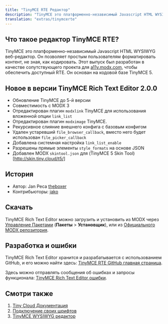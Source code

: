 ```yaml
---
title: "TinyMCE RTE Редактор"
description: "TinyMCE это платформенно-независимый Javascript HTML WYSIWYG веб-редактор. Он позволяет простым пользователям форматировать контент, не зная, как кодировать"
translation: "extras/tinymcerte"
---
```


## Что такое редактор TinyMCE RTE?

TinyMCE это платформенно-независимый Javascript HTML WYSIWYG веб-редактор. Он позволяет простым пользователям форматировать контент, не зная, как кодировать. Этот выпуск был разработан в качестве сопутствующего проекта для [a11y.modx.com](https://a11y.modx.com), чтобы обеспечить доступный RTE. Он основан на кодовой базе TinyMCE 5. 

## Новое в версии TinyMCE Rich Text Editor 2.0.0

- Обновление TinyMCE до 5-й версии
- Совместимость с MODX 3
- Отредактирован плагин `modxlink` TinyMCE для использования вложенной опции `link_list`
- Отредактирован плагин `modximage` TinyMCE.
- Рекурсивное слияние внешнего конфига с базовым конфигом
- Удален устаревший `file_browser_callback`, вместо него будет использован `file_picker_callback`
- Добавлена системная настройка `link_list_enable`
- Разрешены прямые элементы `style_formats` на основе JSON
- Добавлен MODX `skintool.json` для (TinyMCE 5 Skin Tool) [http://skin.tiny.cloud/t5/] 


## История

- Автор: Jan Peca [theboxer](https://github.com/theboxer)
- Контрибьюторы: [jako](https://modx.com/extras/author/jako)

## Скачать

TinyMCE Rich Text Editor можно загрузить и установить из MODX через [Управление Пакетами](developing-in-modx/advanced-development/package-management "Управление Пакетами") (**Пакеты** > **Установщик**), или из [Официального MODX репозитория](https://modx.com/extras/package/upgrademodx).

## Разработка и ошибки

TinyMCE Rich Text Editor хранится и разрабатывается с использованием GitHub, и его можно найти здесь: [TinyMCE RTE GitHub главная страница](https://github.com/modxcms/tinymce-rte).

Здесь можно отправлять сообщения об ошибках и запросы функционала: [TinyMCE Rich Text Editor ошибки](https://github.com/modxcms/tinymce-rte/issues).

## Смотри также

1. [Tiny Cloud Документация](https://www.tiny.cloud/docs/)
2. [Подключение своих шрифтов](extras/tinymcerte/customfonts)
3. [TinyMCE WYSIWYG редактор](extras/tinymce)